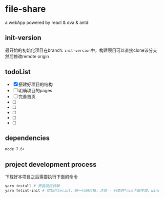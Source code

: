 # file-share
a webApp powered by react &amp; dva &amp; antd

## init-version
最开始的初始化项目在branch: `init-version`中，构建项目可以直接clone该分支然后修改remote origin

## todoList
- [x] 搭建好项目的结构
- [ ] 明确项目的pages
- [ ] 完善首页
- [ ] 
- [ ] 
- [ ] 
- [ ] 
- [ ] 

## dependencies
```bash
node 7.6+
```

## project development process
下载好本项目之后需要执行下面的命令
```bash
yarn install # 安装项目依赖
yarn felint-init # 初始化felint，统一代码风格，注意 - 只能在*nix下面生效，windows下面不起作用
```
